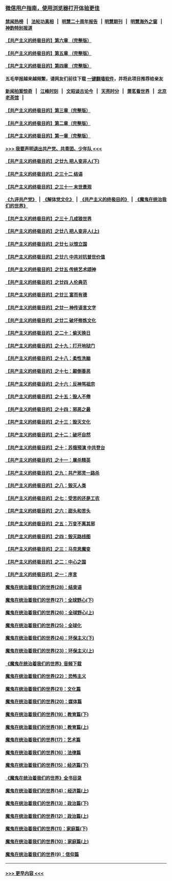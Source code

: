 ### [微信用户指南，使用浏览器打开体验更佳](https://github.com/gfw-breaker/banned-news1/blob/master/indexes/wechat-guide.md?t=0)
#### [禁闻热榜](热点新闻.md?t=0)  &nbsp;&nbsp;|&nbsp;&nbsp; [法轮功真相](https://github.com/gfw-breaker/truth/blob/master/README.md?t=0) &nbsp;&nbsp;|&nbsp;&nbsp; [明慧二十周年报告](https://github.com/gfw-breaker/mh-reports/blob/master/README.md?t=0) &nbsp;&nbsp;|&nbsp;&nbsp;[明慧期刊](https://github.com/gfw-breaker/mh-qikan) &nbsp;&nbsp;|&nbsp;&nbsp; [明慧海外之窗](https://github.com/gfw-breaker/mh-news/blob/master/README.md?t=0) &nbsp;&nbsp;|&nbsp;&nbsp; [神韵特别报道](https://github.com/gfw-breaker/mh-news/blob/master/shenyun.md?t=0)
#### [【共产主义的终极目的】第六章 （完整版）](../pages/nsc422/n11428913.md?t=02130144) 
#### [【共产主义的终极目的】第五章 （完整版）](../pages/nsc422/n11428912.md?t=02130144) 
#### [【共产主义的终极目的】第四章 （完整版）](../pages/nsc422/n11428907.md?t=02130144) 
#### 五毛举报越来越频繁，请网友们前往下载 [一键翻墙软件](https://github.com/gfw-breaker/ssr-accounts)，并将此项目推荐给亲友
#### [新闻拍案惊奇](https://github.com/gfw-breaker/banned-news1/blob/master/pages/link4.md) &nbsp;&nbsp;|&nbsp;&nbsp; [江峰时刻](https://github.com/gfw-breaker/banned-news1/blob/master/pages/link4.md) &nbsp;&nbsp;|&nbsp;&nbsp; [文昭谈古论今](https://github.com/gfw-breaker/banned-news1/blob/master/pages/link4.md) &nbsp;&nbsp;|&nbsp;&nbsp; [天亮时分](https://github.com/gfw-breaker/banned-news1/blob/master/pages/link4.md) &nbsp;&nbsp;|&nbsp;&nbsp; [萧茗看世界](https://github.com/gfw-breaker/banned-news1/blob/master/pages/link4.md) &nbsp;&nbsp;|&nbsp;&nbsp; [北京老茶馆](https://github.com/gfw-breaker/banned-news1/blob/master/pages/link4.md) &nbsp;&nbsp;|&nbsp;&nbsp; 
#### [【共产主义的终极目的】第三章（完整版）](../pages/nsc422/n11428848.md?t=02130144) 
#### [【共产主义的终极目的】第二章（完整版）](../pages/nsc422/n11428831.md?t=02130144) 
#### [【共产主义的终极目的】第一章（完整版）](../pages/nsc422/n11417651.md?t=02130144) 
#### [>>> 我要声明退出共产党、共青团、少年队 <<<](https://github.com/begood0513/goodnews/blob/master/quit/letter.md) 
#### [【共产主义的终极目的】之廿九 把人变非人(下)](../pages/nsc422/n11344140.md?t=02130144) 
#### [【共产主义的终极目的】之三十二 结语](../pages/nsc422/n11360535.md?t=02130144) 
#### [【共产主义的终极目的】之三十一 末世景观](../pages/nsc422/n11351129.md?t=02130144) 
#### [《九评共产党》](https://github.com/begood0513/9ping.md/blob/master/README.md) &nbsp;|&nbsp; [《解体党文化》](../../../../jtdwh.md/blob/master/README.md)  &nbsp;|&nbsp; [《共产主义的终极目的》](../../../../gczydzjmd.md/blob/master/README.md) &nbsp;|&nbsp; [《魔鬼在统治我们的世界》](../../../../mgztzwmdsj.md/blob/master/README.md) 
#### [【共产主义的终极目的】之三十 几成狼世界](../pages/nsc422/n11348280.md?t=02130144) 
#### [【共产主义的终极目的】之廿八 把人变非人(上)](../pages/nsc422/n11340492.md?t=02130144) 
#### [【共产主义的终极目的】之廿七 以恨立国](../pages/nsc422/n11336944.md?t=02130144) 
#### [【共产主义的终极目的】之廿六 中共对抗普世价值](../pages/nsc422/n11324785.md?t=02130144) 
#### [【共产主义的终极目的】之廿五 传统艺术颂神](../pages/nsc422/n11296396.md?t=02130144) 
#### [【共产主义的终极目的】之廿四 人伦典范](../pages/nsc422/n11296397.md?t=02130144) 
#### [【共产主义的终极目的】之廿三 富而有德](../pages/nsc422/n11283598.md?t=02130144) 
#### [【共产主义的终极目的】之廿一 神传语言文字](../pages/nsc422/n11263265.md?t=02130144) 
#### [【共产主义的终极目的】之廿二 破坏修炼文化](../pages/nsc422/n11245728.md?t=02130144) 
#### [【共产主义的终极目的】之二十：偷天换日](../pages/nsc422/n11238846.md?t=02130144) 
#### [【共产主义的终极目的】之十九：打开地狱门](../pages/nsc422/n11206376.md?t=02130144) 
#### [【共产主义的终极目的】之十八：柔性洗脑](../pages/nsc422/n11199994.md?t=02130144) 
#### [【共产主义的终极目的】之十七：颠倒善恶](../pages/nsc422/n11179782.md?t=02130144) 
#### [【共产主义的终极目的】之十六：反神骂祖宗](../pages/nsc422/n11166798.md?t=02130144) 
#### [【共产主义的终极目的】之十五：毁人不倦](../pages/nsc422/n11166792.md?t=02130144) 
#### [【共产主义的终极目的】之十四：邪恶之最](../pages/nsc422/n11150249.md?t=02130144) 
#### [【共产主义的终极目的】之十三：毁灭文化](../pages/nsc422/n11135227.md?t=02130144) 
#### [【共产主义的终极目的】之十二：破坏自然](../pages/nsc422/n11135214.md?t=02130144) 
#### [【共产主义的终极目的】之十：苏俄预演 中共登台](../pages/nsc422/n11118424.md?t=02130144) 
#### [【共产主义的终极目的】之十一：屠杀精英](../pages/nsc422/n11118442.md?t=02130144) 
#### [【共产主义的终极目的】之九：共产邪灵一路杀](../pages/nsc422/n11114139.md?t=02130144) 
#### [【共产主义的终极目的】之八：毁灭人类](../pages/nsc422/n11108503.md?t=02130144) 
#### [【共产主义的终极目的】之七：受苦的还是工农](../pages/nsc422/n11101809.md?t=02130144) 
#### [【共产主义的终极目的】之六：甜头和苦头](../pages/nsc422/n11096971.md?t=02130144) 
#### [【共产主义的终极目的】之五：万变不离其邪](../pages/nsc422/n11091285.md?t=02130144) 
#### [【共产主义的终极目的】之四：毁灭路线图](../pages/nsc422/n11086284.md?t=02130144) 
#### [【共产主义的终极目的】之三：马克思魔变](../pages/nsc422/n11061941.md?t=02130144) 
#### [【共产主义的终极目的】之二：中心之国](../pages/nsc422/n11047728.md?t=02130144) 
#### [【共产主义的终极目的】之一：序言](../pages/nsc422/n11086077.md?t=02130144) 
#### [魔鬼在统治着我们的世界(28)：结束语](../pages/nsc422/n10936246.md?t=02130144) 
#### [魔鬼在统治着我们的世界(27)：全球野心(下)](../pages/nsc422/n10928319.md?t=02130144) 
#### [魔鬼在统治着我们的世界(26)：全球野心(上)](../pages/nsc422/n10900318.md?t=02130144) 
#### [魔鬼在统治着我们的世界(25)：全球化](../pages/nsc422/n10788205.md?t=02130144) 
#### [魔鬼在统治着我们的世界(24)：环保主义(下)](../pages/nsc422/n10695307.md?t=02130144) 
#### [魔鬼在统治着我们的世界(23)：环保主义(上)](../pages/nsc422/n10688613.md?t=02130144) 
#### [《魔鬼在统治着我们的世界》音频下载](../pages/nsc422/n10635553.md?t=02130144) 
#### [魔鬼在统治着我们的世界(22)：恐怖主义](../pages/nsc422/n10614727.md?t=02130144) 
#### [魔鬼在统治着我们的世界(21)：文化篇](../pages/nsc422/n10597706.md?t=02130144) 
#### [魔鬼在统治着我们的世界(20)：媒体篇](../pages/nsc422/n10586579.md?t=02130144) 
#### [魔鬼在统治着我们的世界(19)：教育篇(下)](../pages/nsc422/n10564808.md?t=02130144) 
#### [魔鬼在统治着我们的世界(18)：教育篇(上)](../pages/nsc422/n10526970.md?t=02130144) 
#### [魔鬼在统治着我们的世界(17)：艺术篇](../pages/nsc422/n10499093.md?t=02130144) 
#### [魔鬼在统治着我们的世界(16)：法律篇](../pages/nsc422/n10485969.md?t=02130144) 
#### [魔鬼在统治着我们的世界(15)：经济篇(下)](../pages/nsc422/n10469975.md?t=02130144) 
#### [《魔鬼在统治着我们的世界》全书目录](../pages/nsc422/n10464261.md?t=02130144) 
#### [魔鬼在统治着我们的世界(14)：经济篇(上)](../pages/nsc422/n10457370.md?t=02130144) 
#### [魔鬼在统治着我们的世界(13)：政治篇(下)](../pages/nsc422/n10448270.md?t=02130144) 
#### [魔鬼在统治着我们的世界(12)：政治篇(上)](../pages/nsc422/n10444576.md?t=02130144) 
#### [魔鬼在统治着我们的世界(11)：家庭篇(下)](../pages/nsc422/n10440961.md?t=02130144) 
#### [魔鬼在统治着我们的世界(10)：家庭篇(上)](../pages/nsc422/n10435448.md?t=02130144) 
#### [魔鬼在统治着我们的世界(9)：信仰篇](../pages/nsc422/n10432159.md?t=02130144) 

----
#### [ >>> 更早内容 <<< ](../indexes/nsc422-earlier.md)
